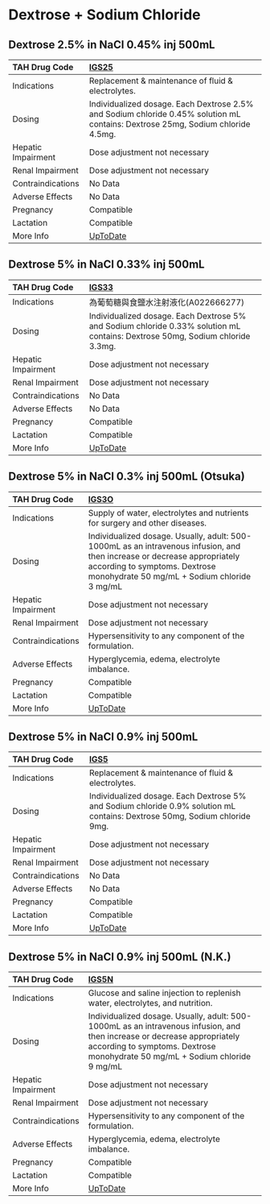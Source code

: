 # Dextrose + Sodium Chloride

## Dextrose 2.5% in NaCl 0.45% inj 500mL

| TAH Drug Code      | [IGS25](https://www.tahsda.org.tw/drugs/hissearch.php?drug_code=IGS25)                                                          |
|:-------------------|:--------------------------------------------------------------------------------------------------------------------------------|
| Indications        | Replacement & maintenance of fluid & electrolytes.                                                                              |
| Dosing             | Individualized dosage. Each Dextrose 2.5% and Sodium chloride 0.45% solution mL contains: Dextrose 25mg, Sodium chloride 4.5mg. |
| Hepatic Impairment | Dose adjustment not necessary                                                                                                   |
| Renal Impairment   | Dose adjustment not necessary                                                                                                   |
| Contraindications  | No Data                                                                                                                         |
| Adverse Effects    | No Data                                                                                                                         |
| Pregnancy          | Compatible                                                                                                                      |
| Lactation          | Compatible                                                                                                                      |
| More Info          | [UpToDate](https://www.uptodate.com/contents/dextrose-and-sodium-chloride-drug-information)                                     |

## Dextrose 5% in NaCl 0.33% inj 500mL

| TAH Drug Code      | [IGS33](https://www.tahsda.org.tw/drugs/hissearch.php?drug_code=IGS33)                                                        |
|:-------------------|:------------------------------------------------------------------------------------------------------------------------------|
| Indications        | 為葡萄糖與食鹽水注射液化(A022666277)                                                                                          |
| Dosing             | Individualized dosage. Each Dextrose 5% and Sodium chloride 0.33% solution mL contains: Dextrose 50mg, Sodium chloride 3.3mg. |
| Hepatic Impairment | Dose adjustment not necessary                                                                                                 |
| Renal Impairment   | Dose adjustment not necessary                                                                                                 |
| Contraindications  | No Data                                                                                                                       |
| Adverse Effects    | No Data                                                                                                                       |
| Pregnancy          | Compatible                                                                                                                    |
| Lactation          | Compatible                                                                                                                    |
| More Info          | [UpToDate](https://www.uptodate.com/contents/dextrose-and-sodium-chloride-drug-information)                                   |

## Dextrose 5% in NaCl 0.3% inj 500mL (Otsuka)

| TAH Drug Code      | [IGS3O](https://www.tahsda.org.tw/drugs/hissearch.php?drug_code=IGS3O)                                                                                                                                   |
|:-------------------|:---------------------------------------------------------------------------------------------------------------------------------------------------------------------------------------------------------|
| Indications        | Supply of water, electrolytes and nutrients for surgery and other diseases.                                                                                                                              |
| Dosing             | Individualized dosage. Usually, adult: 500-1000mL as an intravenous infusion, and then increase or decrease appropriately according to symptoms. Dextrose monohydrate 50 mg/mL + Sodium chloride 3 mg/mL |
| Hepatic Impairment | Dose adjustment not necessary                                                                                                                                                                            |
| Renal Impairment   | Dose adjustment not necessary                                                                                                                                                                            |
| Contraindications  | Hypersensitivity to any component of the formulation.                                                                                                                                                    |
| Adverse Effects    | Hyperglycemia, edema, electrolyte imbalance.                                                                                                                                                             |
| Pregnancy          | Compatible                                                                                                                                                                                               |
| Lactation          | Compatible                                                                                                                                                                                               |
| More Info          | [UpToDate](https://www.uptodate.com/contents/dextrose-and-sodium-chloride-drug-information)                                                                                                              |

## Dextrose 5% in NaCl 0.9% inj 500mL

| TAH Drug Code      | [IGS5](https://www.tahsda.org.tw/drugs/hissearch.php?drug_code=IGS5)                                                       |
|:-------------------|:---------------------------------------------------------------------------------------------------------------------------|
| Indications        | Replacement & maintenance of fluid & electrolytes.                                                                         |
| Dosing             | Individualized dosage. Each Dextrose 5% and Sodium chloride 0.9% solution mL contains: Dextrose 50mg, Sodium chloride 9mg. |
| Hepatic Impairment | Dose adjustment not necessary                                                                                              |
| Renal Impairment   | Dose adjustment not necessary                                                                                              |
| Contraindications  | No Data                                                                                                                    |
| Adverse Effects    | No Data                                                                                                                    |
| Pregnancy          | Compatible                                                                                                                 |
| Lactation          | Compatible                                                                                                                 |
| More Info          | [UpToDate](https://www.uptodate.com/contents/dextrose-and-sodium-chloride-drug-information)                                |

## Dextrose 5% in NaCl 0.9% inj 500mL (N.K.)

| TAH Drug Code      | [IGS5N](https://www.tahsda.org.tw/drugs/hissearch.php?drug_code=IGS5N)                                                                                                                                   |
|:-------------------|:---------------------------------------------------------------------------------------------------------------------------------------------------------------------------------------------------------|
| Indications        | Glucose and saline injection to replenish water, electrolytes, and nutrition.                                                                                                                            |
| Dosing             | Individualized dosage. Usually, adult: 500-1000mL as an intravenous infusion, and then increase or decrease appropriately according to symptoms. Dextrose monohydrate 50 mg/mL + Sodium chloride 9 mg/mL |
| Hepatic Impairment | Dose adjustment not necessary                                                                                                                                                                            |
| Renal Impairment   | Dose adjustment not necessary                                                                                                                                                                            |
| Contraindications  | Hypersensitivity to any component of the formulation.                                                                                                                                                    |
| Adverse Effects    | Hyperglycemia, edema, electrolyte imbalance.                                                                                                                                                             |
| Pregnancy          | Compatible                                                                                                                                                                                               |
| Lactation          | Compatible                                                                                                                                                                                               |
| More Info          | [UpToDate](https://www.uptodate.com/contents/dextrose-and-sodium-chloride-drug-information)                                                                                                              |

